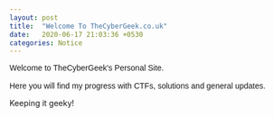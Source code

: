 ```yaml
---
layout: post
title:  "Welcome To TheCyberGeek.co.uk"
date:   2020-06-17 21:03:36 +0530
categories: Notice
---
```

<p style="font-family:arial;">Welcome to TheCyberGeek's Personal Site.<br><br>
Here you will find my progress with CTFs, solutions and general updates.

Keeping it geeky!</p>

